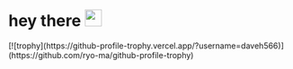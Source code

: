 
<h1>
  hey there
  <img src="https://media.giphy.com/media/hvRJCLFzcasrR4ia7z/giphy.gif" width="30px"/>
</h1>
[![trophy](https://github-profile-trophy.vercel.app/?username=daveh566)](https://github.com/ryo-ma/github-profile-trophy)
